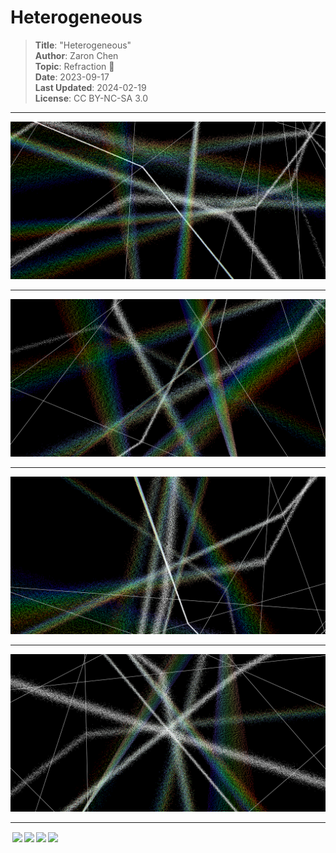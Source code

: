 # Heterogeneous

> **Title**: "Heterogeneous"  
> **Author**: Zaron Chen  
> **Topic**: Refraction 💎  
> **Date**: 2023-09-17  
> **Last Updated**: 2024-02-19  
> **License**: CC BY-NC-SA 3.0

---

<a href="https://openprocessing.org/sketch/2009237">
  <img src="./preview/1.png" width="600">
</a>

---

<a href="https://openprocessing.org/sketch/2009237">
  <img src="./preview/2.png" width="600">
</a>

---

<a href="https://openprocessing.org/sketch/2009237">
  <img src="./preview/3.png" width="600">
</a>

---

<a href="https://openprocessing.org/sketch/2009237">
  <img src="./preview/4.png" width="600">
</a>

---

<img style="height:22px!important;margin-left:3px;vertical-align:text-bottom;" src="https://mirrors.creativecommons.org/presskit/icons/cc.svg?ref=chooser-v1"><img style="height:22px!important;margin-left:3px;vertical-align:text-bottom;" src="https://mirrors.creativecommons.org/presskit/icons/by.svg?ref=chooser-v1"><img style="height:22px!important;margin-left:3px;vertical-align:text-bottom;" src="https://mirrors.creativecommons.org/presskit/icons/nc.svg?ref=chooser-v1"><img style="height:22px!important;margin-left:3px;vertical-align:text-bottom;" src="https://mirrors.creativecommons.org/presskit/icons/sa.svg?ref=chooser-v1">
